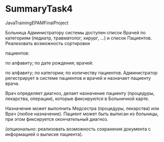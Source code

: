 # SummaryTask4
JavaTrainingEPAMFinalProject

Больница
Администратору системы доступен список Врачей по категориям (педиатр, травматолог, хирург, ...) и список Пациентов. Реализовать возможность сортировки

пациентов:

по алфавиту;
по дате рождения;
врачей:

по алфавиту;
по категории;
по количеству пациентов.
Администратор регистрирует в системе пациентов и врачей и назначает пациенту врача.

Врач определяет диагноз, делает назначение пациенту (процедуры, лекарства, операции), которые фиксируются в Больничной карте.

Назначение может выполнить Медсестра (процедуры, лекарства) или Врач (любое назначение). Пациент может быть выписан из больницы, при этом фиксируется окончательный диагноз.

(опционально: реализовать возможность сохранения документа с информацией о выписке пациента).
